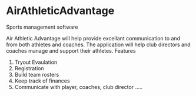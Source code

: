 # AirAthleticAdvantage
Sports management software

Air Athletic Advantage will help provide excellant communication to and from both athletes and coaches. The application will help club directors and coaches manage and support their athletes.
Features
1. Tryout Evaulation
2. Registration
3. Build team rosters
4. Keep track of finances
5. Communicate with player, coaches, club director
.....

